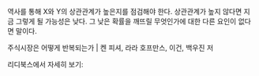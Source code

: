 역사를 통해 X와 Y의 상관관계가 높은지를 점검해야 한다. 상관관계가 높지 않다면 지금 그렇게 될 가능성은 낮다. 그 낮은 확률을 깨뜨릴 무엇인가에 대한 다른 요인이 없다면 말이다. 

주식시장은 어떻게 반복되는가 | 켄 피셔, 라라 호프만스, 이건, 백우진 저

리디북스에서 자세히 보기: